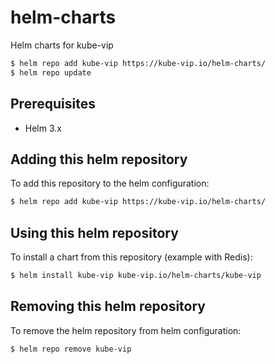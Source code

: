 # helm-charts
Helm charts for kube-vip

```bash
$ helm repo add kube-vip https://kube-vip.io/helm-charts/
$ helm repo update
```

## Prerequisites

- Helm 3.x

## Adding this helm repository

To add this repository to the helm configuration:

```bash
$ helm repo add kube-vip https://kube-vip.io/helm-charts/
```

## Using this helm repository

To install a chart from this repository (example with Redis):

```bash
$ helm install kube-vip kube-vip.io/helm-charts/kube-vip
```

## Removing this helm repository

To remove the helm repository from helm configuration:

```bash
$ helm repo remove kube-vip
```

